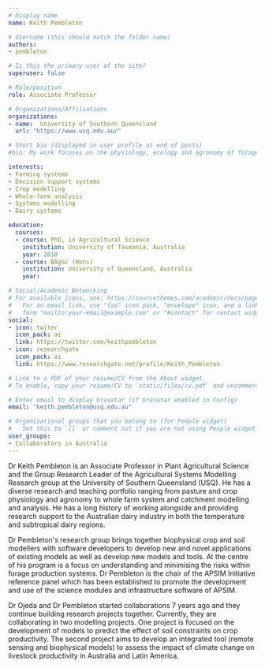 ```yaml
---
# Display name
name: Keith Pembleton

# Username (this should match the folder name)
authors:
- pembleton

# Is this the primary user of the site?
superuser: false

# Role/position
role: Associate Professor 

# Organizations/Affiliations
organizations:
- name:  University of Southern Queensland
  url: "https://www.usq.edu.au/"

# Short bio (displayed in user profile at end of posts)
#bio: My work focuses on the physiology, ecology and agronomy of forage plants.

interests:
- Farming systems
- Decision support systems
- Crop modelling
- Whole-farm analysis
- Systems modelling
- Dairy systems

education:
  courses:
  - course: PhD, in Agricultural Science
    institution: University of Tasmania, Australia
    year: 2010
  - course: BAgSc (Hons)
    institution: University of Queensland, Australia
    year: 

# Social/Academic Networking
# For available icons, see: https://sourcethemes.com/academic/docs/page-builder/#icons
#   For an email link, use "fas" icon pack, "envelope" icon, and a link in the
#   form "mailto:your-email@example.com" or "#contact" for contact widget.
social:
- icon: twiter
  icon_pack: ai
  link: https://twitter.com/keithpembleton
- icon: researchgate
  icon_pack: ai
  link: https://www.researchgate.net/profile/Keith_Pembleton

# Link to a PDF of your resume/CV from the About widget.
# To enable, copy your resume/CV to `static/files/cv.pdf` and uncomment the lines below.

# Enter email to display Gravatar (if Gravatar enabled in Config)
email: "keith.pembleton@usq.edu.au"

# Organizational groups that you belong to (for People widget)
#   Set this to `[]` or comment out if you are not using People widget.
user_groups:
- Collaborators in Australia
---
```


Dr Keith Pembleton is an Associate Professor in Plant Agricultural Science and the Group Research Leader of the Agricultural Systems Modelling Research group at the University of Southern Queensland (USQ). He has a diverse research and teaching portfolio ranging from pasture and crop physiology and agronomy to whole farm system and catchment modelling and analysis. He has a long history of working alongside and providing research support to the Australian dairy industry in both the temperature and subtropical dairy regions.

Dr Pembleton's research group brings together biophysical crop and soil modellers with software developers to develop new and novel applications of existing models as well as develop new models and tools. At the centre of his program is a focus on understanding and minimising the risks within forage production systems. Dr Pembleton is the chair of the APSIM Initiative reference panel which has been established to promote the development and use of the science modules and infrastructure software of APSIM.

Dr Ojeda and Dr Pembleton started collaborations 7 years ago and they continue building research projects together. Currently, they are collaborating in two modelling projects. One project is focused on the development of models to predict the effect of soil constraints on crop productivity. The second project aims to develop an integrated tool (remote sensing and biophysical models) to assess the impact of climate change on livestock productivity in Australia and Latin America.

